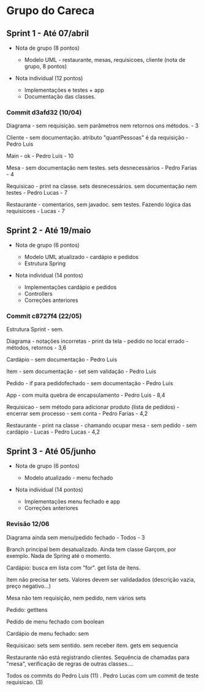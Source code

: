 # Grupo do Careca

## Sprint 1 - Até 07/abril
  - Nota de grupo (8 pontos)
    - Modelo UML - restaurante, mesas, requisicoes, cliente (nota de grupo, 8 pontos)
	
  - Nota individual (12 pontos)
    - Implementações e testes + app
    - Documentação das classes.

### Commit d3afd32 (10/04)
Diagrama - sem requisição. sem parâmetros nem retornos ons métodos. - 3

Cliente - sem documentação. atributo "quantPessoas" é da requisição - Pedro Luis 

Main - ok - Pedro Luis - 10

Mesa - sem documentação nem testes. sets desnecessários - Pedro Farias - 4

Requisicao - print na classe. sets desnecessários. sem documentação nem testes - Pedro Lucas - 7

Restaurante - comentarios, sem javadoc. sem testes. Fazendo lógica das requisicoes - Lucas  - 7


## Sprint 2 - Até 19/maio
  - Nota de grupo (6 pontos)
    - Modelo UML atualizado - cardápio e pedidos
	- Estrutura Spring
  
  - Nota individual (14 pontos)	
    - Implementações cardápio e pedidos
    - Controllers
    - Correções anteriores

### Commit c8727f4 (22/05)
Estrutura Sprint - sem.

Diagrama - notações incorretas - print da tela - pedido no local errado - métodos, retornos - 3,6

Cardápio - sem documentação - Pedro Luis

Item - sem documentação - set sem validação - Pedro Luis

Pedido - if para pedidofechado - sem documentação - Pedro Luis

App - com muita quebra de encapsulamento - Pedro Luis	- 8,4

Requisicao - sem método para adicionar produto (lista de pedidos) - encerrar sem processo - sem conta - Pedro Farias - 4,2

Restaurante - print na classe - chamando ocupar mesa - sem pedido - sem cardápio - Lucas - Pedro Lucas - 4,2

## Sprint 3 - Até 05/junho
  - Nota de grupo (6 pontos)
    - Modelo atualizado - menu fechado
  
  - Nota individual (14 pontos)	
    - Implementações menu fechado e app
    - Correções anteriores

### Revisão 12/06
Diagrama ainda sem menu/pedido fechado - Todos - 3

Branch principal bem desatualizado. Ainda tem classe Garçom, por exemplo. Nada de Spring até o momento.

Cardápio: busca em lista com "for". get lista de itens. 

Item não precisa ter sets. Valores devem ser validadados (descrição vazia, preço negativo...)

Mesa não tem requisição, nem pedido, nem vários sets 

Pedido: getItens  

Pedido de menu fechado com boolean

Cardápio de menu fechado: sem

Requisicao: sets sem sentido. sem receber item. gets em sequencia

Restaurante não está registrando clientes. Sequência de chamadas para "mesa", verificação de regras de outras classes.... 

Todos os commits do Pedro Luis (11) . Pedro Lucas com um commit de teste requisicao. (3)
